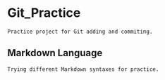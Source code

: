 # Git_Practice

	Practice project for Git adding and commiting.

## Markdown Language

	Trying different Markdown syntaxes for practice.

